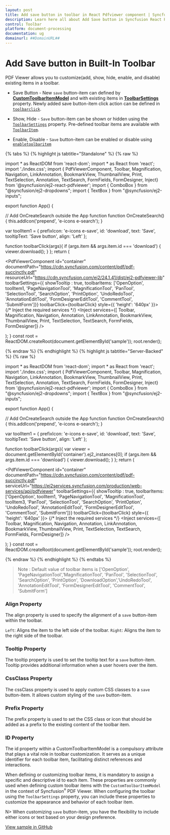 ```yaml
---
layout: post
title: Add save button in toolbar in React Pdfviewer component | Syncfusion
description: Learn here all about Add Save button in Syncfusion React Pdfviewer component of Syncfusion Essential JS 2 and more.
control: Toolbar
platform: document-processing
documentation: ug
domainurl: ##DomainURL##
---
```


# Add Save button in Built-In Toolbar

PDF Viewer allows you to customize(add, show, hide, enable, and disable) existing items in a toolbar.

* Save Button - New `save` button-item can defined by [**CustomToolbarItemModel**](https://ej2.syncfusion.com/react/documentation/api/pdfviewer/customToolbarItemModel/) and with existing items in [**ToolbarSettings**](https://ej2.syncfusion.com/react/documentation/api/pdfviewer/toolbarSettings/) property. Newly added save button-item click action can be defined in [`toolbarclick`](https://ej2.syncfusion.com/react/documentation/api/toolbar/clickEventArgs/).

* Show, Hide - `Save` button-item can be shown or hidden using the [`ToolbarSettings`](https://ej2.syncfusion.com/react/documentation/api/pdfviewer/toolbarSettings/) property. Pre-defined toolbar items are available with [`ToolbarItem`](https://ej2.syncfusion.com/react/documentation/api/pdfviewer/toolbarItem/).

* Enable, Disable -  `Save` button-item can be enabled or disable using [`enabletoolbaritem`](https://ej2.syncfusion.com/react/documentation/api/pdfviewer/toolbar/#enabletoolbaritem)

{% tabs %}
{% highlight js tabtitle="Standalone" %}
{% raw %}

import * as ReactDOM from 'react-dom';
import * as React from 'react';
import './index.css';
import  { PdfViewerComponent, Toolbar, Magnification, Navigation, LinkAnnotation, BookmarkView,
         ThumbnailView, Print, TextSelection, Annotation, TextSearch, FormFields, FormDesigner, Inject} from '@syncfusion/ej2-react-pdfviewer';
import { ComboBox } from "@syncfusion/ej2-dropdowns";
import { TextBox } from "@syncfusion/ej2-inputs";

export function App() {

// Add OnCreateSearch outside the App function
function OnCreateSearch() {
  this.addIcon('prepend', 'e-icons e-search');
}

  var toolItem1 = {
    prefixIcon: 'e-icons e-save',
    id: 'download',
    text: 'Save',
    tooltipText: 'Save button',
    align: 'Left'
};

  function toolbarClick(args){
    if (args.item && args.item.id === 'download') {
        viewer.download();
    }
  };
return (<div>
    <div className='control-section'>
        <PdfViewerComponent
            id="container"
            documentPath="https://cdn.syncfusion.com/content/pdf/pdf-succinctly.pdf"
            resourceUrl="https://cdn.syncfusion.com/ej2/24.1.41/dist/ej2-pdfviewer-lib"
            toolbarSettings={{ showTooltip : true, toolbarItems: ['OpenOption', toolItem1, 'PageNavigationTool', 'MagnificationTool', 'PanTool', 'SelectionTool', 'SearchOption', 'PrintOption', 'UndoRedoTool', 'AnnotationEditTool', 'FormDesignerEditTool', 'CommentTool', 'SubmitForm']}}
            toolbarClick={toolbarClick}
            style={{ 'height': '640px' }}>
               {/* Inject the required services */}
               <Inject services={[ Toolbar, Magnification, Navigation, Annotation, LinkAnnotation, BookmarkView, ThumbnailView,
                                   Print, TextSelection, TextSearch, FormFields, FormDesigner]} />
        </PdfViewerComponent>
    </div>
</div>);
}
const root = ReactDOM.createRoot(document.getElementById('sample'));
root.render(<App />);

{% endraw %}
{% endhighlight %}
{% highlight js tabtitle="Server-Backed" %}
{% raw %}

import * as ReactDOM from 'react-dom';
import * as React from 'react';
import './index.css';
import  { PdfViewerComponent, Toolbar, Magnification, Navigation, LinkAnnotation, BookmarkView,
         ThumbnailView, Print, TextSelection, Annotation, TextSearch, FormFields, FormDesigner, Inject} from '@syncfusion/ej2-react-pdfviewer';
import { ComboBox } from "@syncfusion/ej2-dropdowns";
import { TextBox } from "@syncfusion/ej2-inputs";

export function App() {

// Add OnCreateSearch outside the App function
function OnCreateSearch() {
  this.addIcon('prepend', 'e-icons e-search');
}

  var toolItem1 = {
    prefixIcon: 'e-icons e-save',
    id: 'download',
    text: 'Save',
    tooltipText: 'Save button',
    align: 'Left'
};

  function toolbarClick(args){
    var viewer = document.getElementById('container').ej2_instances[0];
    if (args.item && args.item.id === 'download') {
        viewer.download();
    }
  };
return (<div>
    <div className='control-section'>
        <PdfViewerComponent
            id="container"
            documentPath="https://cdn.syncfusion.com/content/pdf/pdf-succinctly.pdf"
            serviceUrl="https://ej2services.syncfusion.com/production/web-services/api/pdfviewer"
            toolbarSettings={{ showTooltip : true, toolbarItems: ['OpenOption', toolItem1,  'PageNavigationTool', 'MagnificationTool', toolItem3, 'PanTool', 'SelectionTool', 'SearchOption', 'PrintOption', 'UndoRedoTool', 'AnnotationEditTool', 'FormDesignerEditTool', 'CommentTool', 'SubmitForm']}}
            toolbarClick={toolbarClick}
            style={{ 'height': '640px' }}>
               {/* Inject the required services */}
               <Inject services={[ Toolbar, Magnification, Navigation, Annotation, LinkAnnotation, BookmarkView, ThumbnailView,
                                   Print, TextSelection, TextSearch, FormFields, FormDesigner]} />
        </PdfViewerComponent>
    </div>
</div>);
}
const root = ReactDOM.createRoot(document.getElementById('sample'));
root.render(<App />);

{% endraw %}
{% endhighlight %}
{% endtabs %}

>Note : Default value of toolbar items is ['OpenOption', 'PageNavigationTool','MagnificationTool', 'PanTool', 'SelectionTool', 'SearchOption', 'PrintOption', 'DownloadOption','UndoRedoTool', 'AnnotationEditTool', 'FormDesignerEditTool', 'CommentTool', 'SubmitForm']

### Align Property

The align property is used to specify the alignment of a `save` button-item within the toolbar.

`Left`: Aligns the item to the left side of the toolbar.
`Right`: Aligns the item to the right side of the toolbar.

### Tooltip Property

The tooltip property is used to set the tooltip text for a `save` button-item. Tooltip provides additional information when a user hovers over the item.

### CssClass Property

The cssClass property is used to apply custom CSS classes to a `save` button-item. It allows custom styling of the `save` button-item.

### Prefix Property

The prefix property is used to set the CSS class or icon that should be added as a prefix to the existing content of the toolbar item.

### ID Property

The id property within a CustomToolbarItemModel is a compulsory attribute that plays a vital role in toolbar customization. It serves as a unique identifier for each toolbar item, facilitating distinct references and interactions.

When defining or customizing toolbar items, it is mandatory to assign a specific and descriptive id to each item.
These properties are commonly used when defining custom toolbar items with the `CustomToolbarItemModel` in the context of Syncfusion<sup style="font-size:70%">&reg;</sup> PDF Viewer. When configuring the toolbar using the `ToolbarSettings` property, you can include these properties to customize the appearance and behavior of each toolbar item.

N> When customizing `save` button-item, you have the flexibility to include either icons or text based on your design preference.

[View sample in GitHub](https://github.com/SyncfusionExamples/react-pdf-viewer-examples/tree/master/How%20to)
